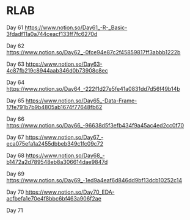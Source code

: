 # RLAB
 
Day 61 https://www.notion.so/Day61_-R-_Basic-3fdadf11a0a744ceacf133ff7fc6270d

Day 62 https://www.notion.so/Day62_-0fce94e87c2f45859817ff3abbb1222b

Day 63 https://www.notion.so/Day63-4c87fb219c8944aab346d0b73908c8ec

Day 64 https://www.notion.so/Day64_-222f1d27e5fe41a0831dd7d56f49b14b

Day 65 https://www.notion.so/Day65_-Data-Frame-17fe791b7b9b4805ab1674f77648fb62

Day 66 https://www.notion.so/Day66_-96638d5f3efb434f9a45ac4ed2cc0f70

Day 67 https://www.notion.so/Day67_-eca075efa1a2455dbbeb349c1fc09c72

Day 68 https://www.notion.so/Day68_-b1472a2d789548eb8a306614dae9847d

Day 69 https://www.notion.so/Day69_-1ed9a4eaf6d846dd9bf13dcb10252c14

Day 70 https://www.notion.so/Day70_EDA-acfbefa1e70e4f8bbc6bf463a906f2ae

Day 71

